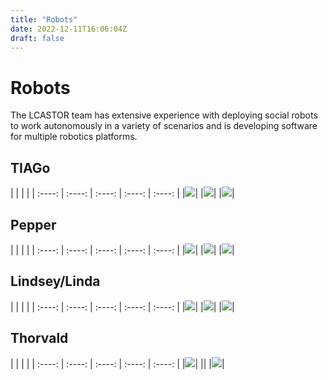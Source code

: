 ```yaml
---
title: "Robots"
date: 2022-12-11T16:06:04Z
draft: false 
---
```


# Robots
The LCASTOR team has extensive experience with deploying social robots to work autonomously in a variety of scenarios and is developing software for multiple robotics platforms.

## TIAGo
|  | | |
| :----: | :----: | :----: | :----: | :----: |
|![](/tiago1.png)| |![](/tiago2.png)| |![](/tiago3.png)|


## Pepper
|  | | |
| :----: | :----: | :----: | :----: | :----: |
|![](/pepper1.png)| |![](/pepper2.jpg)| |![](/pepper3.png)|

## Lindsey/Linda
|  | | |
| :----: | :----: | :----: | :----: | :----: |
|![](/scitos1.png)| |![](/scitos2.jpg)| |![](/scitos3.jpg)|

## Thorvald
|  | | |
| :----: | :----: | :----: | :----: | :----: |
|![](/thor2.png)| || |![](/thor1.png)|
 
